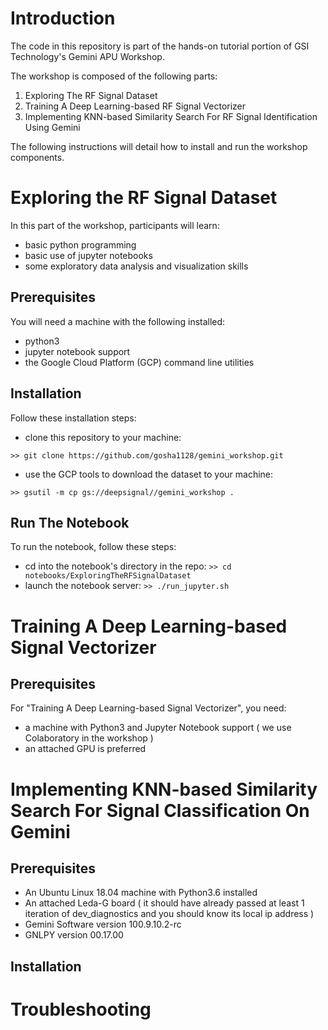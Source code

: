 # Introduction

The code in this repository is part of the hands-on tutorial portion of GSI Technology's Gemini APU Workshop.

The workshop is composed of the following parts:
1. Exploring The RF Signal Dataset
2. Training A Deep Learning-based RF Signal Vectorizer
3. Implementing KNN-based Similarity Search For RF Signal Identification Using Gemini

The following instructions will detail how to install and run the workshop components.

# Exploring the RF Signal Dataset

In this part of the workshop, participants will learn:
* basic python programming
* basic use of jupyter notebooks
* some exploratory data analysis and visualization skills

## Prerequisites

You will need a machine with the following installed:
* python3
* jupyter notebook support 
* the Google Cloud Platform (GCP) command line utilities

## Installation

Follow these installation steps:

* clone this repository to your machine:

```>> git clone https://github.com/gosha1128/gemini_workshop.git```

* use the GCP tools to download the dataset to your machine:

```>> gsutil -m cp gs://deepsignal//gemini_workshop .```

## Run The Notebook

To run the notebook, follow these steps:
* cd into the notebook's directory in the repo:
```>> cd notebooks/ExploringTheRFSignalDataset```
* launch the notebook server:
```>> ./run_jupyter.sh```

# Training A Deep Learning-based Signal Vectorizer

## Prerequisites

For "Training A Deep Learning-based Signal Vectorizer", you need:
* a machine with Python3 and Jupyter Notebook support ( we use Colaboratory in the workshop )
* an attached GPU is preferred

# Implementing KNN-based Similarity Search For Signal Classification On Gemini

## Prerequisites

* An Ubuntu Linux 18.04 machine with Python3.6 installed
* An attached Leda-G board ( it should have already passed at least 1 iteration of dev_diagnostics and you should know its local ip address )
* Gemini Software version 100.9.10.2-rc
* GNLPY version 00.17.00

## Installation

# Troubleshooting




